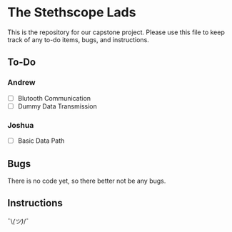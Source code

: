 # The Stethscope Lads
This is the repository for our capstone project. Please use this file to keep track of any to-do items, bugs, and instructions.

## To-Do

### Andrew

- [ ] Blutooth Communication
- [ ] Dummy Data Transmission

### Joshua

- [ ] Basic Data Path

## Bugs

There is no code yet, so there better not be any bugs.

## Instructions 

¯\\_(ツ)_/¯ 